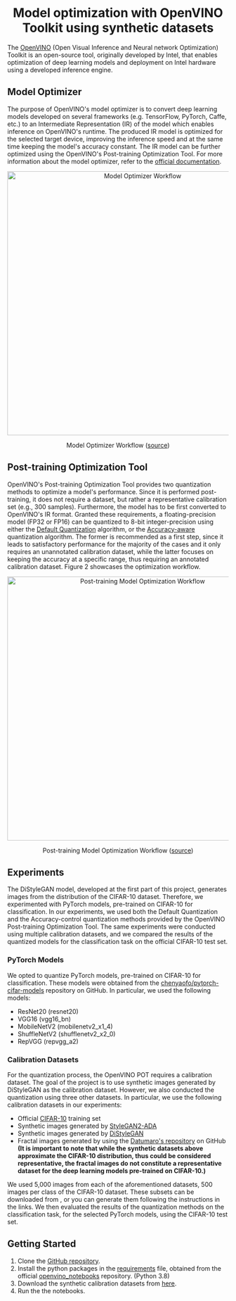 <h1 align="center">Model optimization with OpenVINO Toolkit using synthetic datasets</h1>

The [OpenVINO](https://docs.openvino.ai/latest/index.html) (Open Visual Inference and Neural network Optimization) Toolkit is an open-source tool, originally developed by Intel, that enables optimization of deep learning models and deployment on Intel hardware using a developed inference engine.

## Model Optimizer

The purpose of OpenVINO's model optimizer is to convert deep learning models developed on several frameworks (e.g. TensorFlow, PyTorch, Caffe, etc.) to an Intermediate Representation (IR) of the model which enables inference on OpenVINO's runtime. The produced IR model is optimized for the selected target device, improving the inference speed and at the same time keeping the model's accuracy constant. The IR model can be further optimized using the OpenVINO's Post-training Optimization Tool. For more information about the model optimizer, refer to the [official documentation](https://docs.openvino.ai/latest/openvino_docs_MO_DG_Deep_Learning_Model_Optimizer_DevGuide.html).

<p align="center">
<img src="https://user-images.githubusercontent.com/41332813/188279350-a7a6af05-53c3-4ba4-a8a9-26707633b43e.png" alt="Model Optimizer Workflow" width="600"/>
</p>
<p align="center"> Model Optimizer Workflow (<a href="https://docs.openvino.ai/latest/openvino_docs_MO_DG_Deep_Learning_Model_Optimizer_DevGuide.html">source</a>)</p>


## Post-training Optimization Tool

OpenVINO's Post-training Optimization Tool provides two quantization methods to optimize a model's performance. Since it is performed post-training, it does not require a dataset, but rather a representative calibration set (e.g., 300 samples). Furthermore, the model has to be first converted to OpenVINO's IR format. Granted these requirements, a floating-precision model (FP32 or FP16) can be quantized to 8-bit integer-precision using either the [Default Quantization](https://docs.openvino.ai/latest/pot_default_quantization_usage.html#doxid-pot-default-quantization-usage) algorithm, or the [Accuracy-aware](https://docs.openvino.ai/latest/pot_accuracyaware_usage.html#doxid-pot-accuracyaware-usage) quantization algorithm. The former is recommended as a first step, since it leads to satisfactory  performance for the majority of the cases and it only requires an unannotated calibration dataset, while the latter focuses on keeping the accuracy at a specific range, thus requiring an annotated calibration dataset. Figure 2 showcases the optimization workflow.

<p align="center">
<img src="https://user-images.githubusercontent.com/41332813/188279380-886d8193-3ea6-456a-9848-dde107d8f228.png" alt="Post-training Model Optimization Workflow" width="600"/>
</p>
<p align="center"> Post-training Model Optimization Workflow (<a href="https://docs.openvino.ai/latest/pot_introduction.html#doxid-pot-introduction">source</a>)</p>

## Experiments
The DiStyleGAN model, developed at the first part of this project, generates images from the distribution of the CIFAR-10 dataset. Therefore, we experimented with PyTorch models, pre-trained on CIFAR-10 for classification. In our experiments, we used both the Default Quantization and the Accuracy-control quantization methods provided by the OpenVINO Post-training Optimization Tool.  The same experiments were conducted using multiple calibration datasets, and we compared the results of the quantized models for the classification task on the official CIFAR-10 test set.

### PyTorch Models
We opted to quantize PyTorch models, pre-trained on CIFAR-10 for classification. These models were obtained from the [chenyaofo/pytorch-cifar-models](https://github.com/chenyaofo/pytorch-cifar-models) repository on GitHub. In particular, we used the following models:

* ResNet20 (resnet20)
* VGG16 (vgg16_bn)
* MobileNetV2 (mobilenetv2_x1_4)
* ShuffleNetV2 (shufflenetv2_x2_0)
* RepVGG (repvgg_a2)

### Calibration Datasets
For the quantization process, the OpenVINO POT requires a calibration dataset. The goal of the project is to use synthetic images generated by DiStyleGAN as the calibration dataset. However, we also conducted the quantization using three other datasets. In particular, we use the following calibration datasets in our experiments:

* Official [CIFAR-10](https://www.cs.toronto.edu/~kriz/cifar.html) training set
* Synthetic images generated by [StyleGAN2-ADA](https://github.com/NVlabs/stylegan2-ada-pytorch)
* Synthetic images generated by [DiStyleGAN](https://github.com/ThanosM97/gsoc2022-openvino)
* Fractal images generated by using the [Datumaro's repository](https://github.com/openvinotoolkit/datumaro) on GitHub
**(It is important to note that while the synthetic datasets above approximate the CIFAR-10 distribution, thus could be considered representative, the fractal images do not constitute a representative dataset for the deep learning models pre-trained on CIFAR-10.)**

We used 5,000 images from each of the aforementioned datasets, 500 images per class of the CIFAR-10 dataset. These subsets can be downloaded from , or you can generate them following the instructions in the links. We then evaluated the results of the quantization methods on the classification task, for the selected PyTorch models, using the CIFAR-10 test set.

## Getting Started
1. Clone the [GitHub repository](https://github.com/ThanosM97/gsoc2022-openvino).
2. Install the python packages in the [requirements](./requirements.txt) file, obtained from the official [openvino_notebooks](https://github.com/openvinotoolkit/openvino_notebooks) repository. (Python 3.8)
3. Download the synthetic calibration datasets from [here](https://drive.google.com/file/d/1e38vn-_VHMcGDkEUvTOUaaX8HuIkDGf9/view?usp=sharing).
4. Run the the notebooks.

